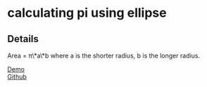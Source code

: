 <h1>calculating pi using ellipse</h1>
<h2>Details</h2>
Area = π\*a\*b where a is the shorter radius, b is the longer radius.

<a target="_blank" href="https://codepen.io/MartianLord/full/LYxeMmG">Demo</a><br>
<a target="_blank" href="https://github.com/martian17/ellipse-pi">Github</a><br>